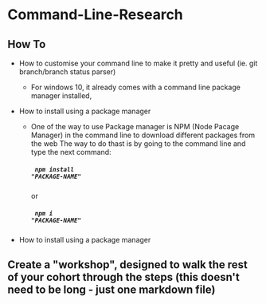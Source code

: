 # Command-Line-Research

## How To
+ How to customise your command line to make it pretty and useful (ie. git branch/branch status parser)
  + For windows 10, it already comes with a command line package manager installed,
  
+ How to install using a package manager

  + One of the way to use Package manager is NPM (Node Pacage Manager) in the command line to download different packages from the web
    The way to do thast is by going to the command line and type the next command: 
    
    ##### <code> npm install "PACKAGE-NAME"</code>

     or    

    ##### <code> npm i "PACKAGE-NAME"</code>
  
+ How to install using a package manager

##
## Create a "workshop", designed to walk the rest of your cohort through the steps (this doesn't need to be long - just one markdown file)
